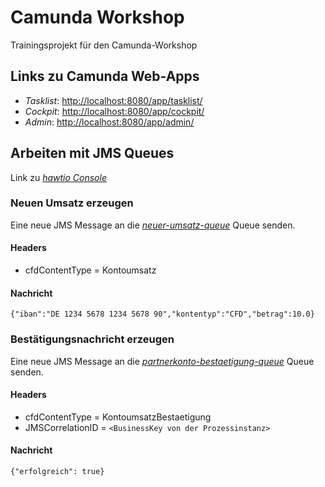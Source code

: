 # Camunda Workshop

Trainingsprojekt für den Camunda-Workshop

## Links zu Camunda Web-Apps

* _Tasklist_: [http://localhost:8080/app/tasklist/](http://localhost:8080/app/tasklist/)
* _Cockpit_: [http://localhost:8080/app/cockpit/](http://localhost:8080/app/cockpit/)
* _Admin_: [http://localhost:8080/app/admin/](http://localhost:8080/app/admin/)


## Arbeiten mit JMS Queues

Link zu [_hawtio Console_](http://localhost:8080/actuator/hawtio/activemq/) 

### Neuen Umsatz erzeugen

Eine neue JMS Message an die 
[_neuer-umsatz-queue_](http://localhost:8080/actuator/hawtio/activemq/sendMessage?pref=Connect&nid=root-org.apache.activemq-Broker-localhost-Queue-neuer-umsatz-queue) 
Queue senden.

#### Headers
* cfdContentType = Kontoumsatz

#### Nachricht

`{"iban":"DE 1234 5678 1234 5678 90","kontentyp":"CFD","betrag":10.0}`


### Bestätigungsnachricht erzeugen

Eine neue JMS Message an die 
[_partnerkonto-bestaetigung-queue_](http://localhost:8080/actuator/hawtio/activemq/sendMessage?pref=Connect&nid=root-org.apache.activemq-Broker-localhost-Queue-partnerkonto-bestaetigung-queue) 
Queue senden.

#### Headers
* cfdContentType = KontoumsatzBestaetigung
* JMSCorrelationID = `<BusinessKey von der Prozessinstanz>`

#### Nachricht

`{"erfolgreich": true}`
